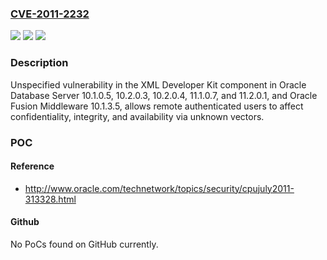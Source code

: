 ### [CVE-2011-2232](https://cve.mitre.org/cgi-bin/cvename.cgi?name=CVE-2011-2232)
![](https://img.shields.io/static/v1?label=Product&message=n%2Fa&color=blue)
![](https://img.shields.io/static/v1?label=Version&message=n%2Fa&color=blue)
![](https://img.shields.io/static/v1?label=Vulnerability&message=n%2Fa&color=brighgreen)

### Description

Unspecified vulnerability in the XML Developer Kit component in Oracle Database Server 10.1.0.5, 10.2.0.3, 10.2.0.4, 11.1.0.7, and 11.2.0.1, and Oracle Fusion Middleware 10.1.3.5, allows remote authenticated users to affect confidentiality, integrity, and availability via unknown vectors.

### POC

#### Reference
- http://www.oracle.com/technetwork/topics/security/cpujuly2011-313328.html

#### Github
No PoCs found on GitHub currently.

